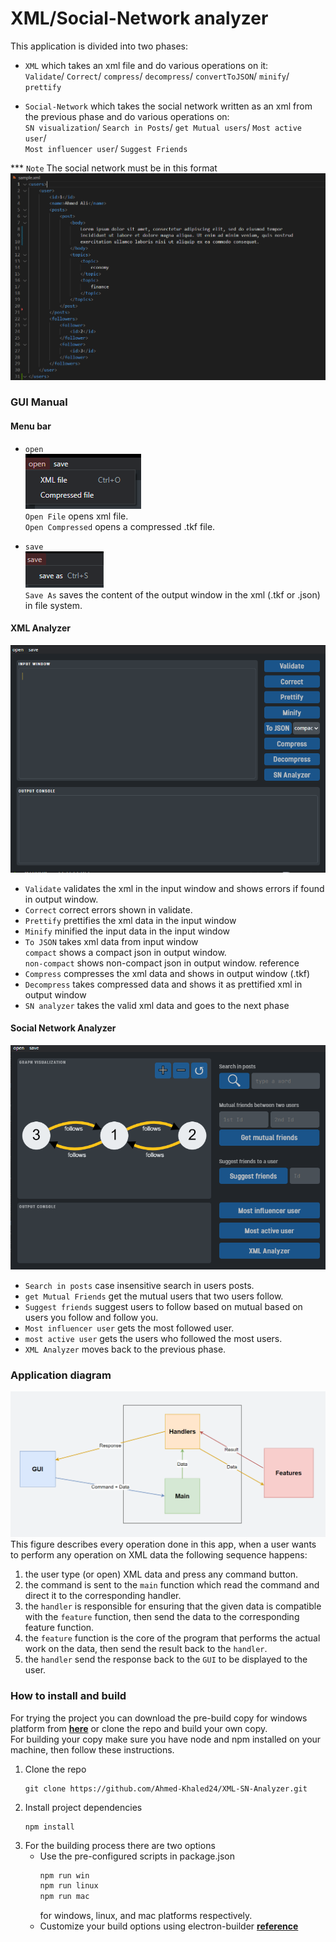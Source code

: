 # XML/Social-Network analyzer

This application is divided into two phases:

- `XML` which takes an xml file and do various operations on it:  
`Validate`/ `Correct`/ `compress`/ `decompress`/ `convertToJSON`/ `minify`/ `prettify `

- `Social-Network` which takes the social network written as an xml from the previous phase and do various operations on:  
`SN visualization`/ `Search in Posts`/ `get Mutual users`/ `Most active user`/  
`Most influencer user`/ `Suggest Friends`    

*** `Note` The social network must be in this format  
![sample](/sample.png)  


### GUI Manual

#### Menu bar
- `open`  
![open](/open.ong.png)  
`Open File` opens xml file.  
`Open Compressed` opens a compressed .tkf file.

- `save`  
![save](/save.png)  
 `Save As` saves the content of the output window in the xml (.tkf or .json) in file system.


#### XML Analyzer

![XML window](/xml-window.png)


- `Validate` validates the xml in the input window and shows errors if found in output window.
- `Correct` correct errors shown in validate.
- `Prettify` prettifies the xml data in the input window
- `Minify` minified the input data in the input window
- `To JSON`  takes xml data from input window  
`compact` shows a compact json in output window.  
`non-compact` shows non-compact json in output window.  reference
- `Compress` compresses the xml data and shows in output window (.tkf)
- `Decompress` takes compressed data and shows it as prettified xml in output window
- `SN analyzer` takes the valid xml data and goes to the next phase

#### Social Network Analyzer

![SN window](/sn-window.png)


- `Search in posts` case insensitive search in users posts.
- `get Mutual Friends` get the mutual users that two users follow.
- `Suggest friends` suggest users to follow based on mutual based on users you follow and follow you.
- `Most influencer user` gets the most followed user.
- `most active user` gets the users who followed the most users.
- `XML Analyzer` moves back to the previous phase.


### Application diagram

![diagram](/diagram.png)
This figure describes every operation done in this app, when a user wants to perform any operation on XML data the following sequence happens:
1. the user type (or open) XML data and press any command button.
2. the command is sent to the `main` function which read the command and direct it to the corresponding handler.
3. the `handler` is responsible for ensuring that the given data is compatible with the `feature` function, then send the data to the corresponding feature function.
4. the `feature` function is the core of the program that performs the actual work on the data, then send the result back to the `handler`.
5. the `handler` send the response back to the `GUI` to be displayed to the user.


### How to install and build
For trying the project you can download the pre-build copy for windows platform from [**here**](https://google.com) or clone the repo and build your own copy.   
For building your copy make sure you have node and npm installed on your machine, then follow these instructions.
1. Clone the repo
   ``` 
   git clone https://github.com/Ahmed-Khaled24/XML-SN-Analyzer.git
    ```
2. Install project dependencies 
    ``` 
    npm install
    ```
3. For the building process there are two options
   + Use the pre-configured scripts in package.json 
     ```bash
     npm run win
     npm run linux
     npm run mac
     ```
     for windows, linux, and mac platforms respectively.
   + Customize your build options using electron-builder  [**reference**](https://www.electron.build/)
